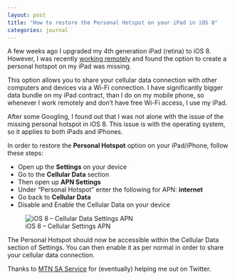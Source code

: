 ```yaml
---
layout: post
title: "How to restore the Personal Hotspot on your iPad in iOS 8"
categories: journal
---
```


A few weeks ago I upgraded my 4th generation iPad (retina) to iOS 8. However, I was recently [working remotely](/journal/working-remotely-can-work)
and found the option to create a personal hotspot on my iPad was missing.

This option allows you to share your cellular data connection with other computers and devices via a Wi-Fi connection. I
have significantly bigger data bundle on my iPad contract, than I do on my mobile phone, so whenever I work remotely and
don’t have free Wi-Fi access, I use my iPad.

After some Googling, I found out that I was not alone with the issue of the missing personal hotspot in iOS 8. This issue
is with the operating system, so it applies to both iPads and iPhones.

In order to restore the **Personal Hotspot** option on your iPad/iPhone, follow these steps:

* Open up the **Settings** on your device
* Go to the **Cellular Data** section
* Then open up **APN Settings**
* Under “Personal Hotspot” enter the following for APN: **internet**
* Go back to **Cellular Data**
* Disable and Enable the Cellular Data on your device

<figure>
    <img srcset="/assets/images/journal/ipad-settings-cellular-data-apn-887-500.png 887w,
                 /assets/images/journal/ipad-settings-cellular-data-apn-444-250.png 444w"
        sizes="100vw"
        src="/assets/images/journal/ipad-settings-cellular-data-apn-887-500.png"
        alt="iOS 8 – Cellular Data Settings APN">
    <figcaption>iOS 8 – Cellular Settings APN</figcaption>
</figure>

The Personal Hotspot should now be accessible within the Cellular Data section of Settings. You can then enable it as per
normal in order to share your cellular data connection.

Thanks to [MTN SA Service](https://twitter.com/MTNzaService) for (eventually) helping me out on Twitter.
